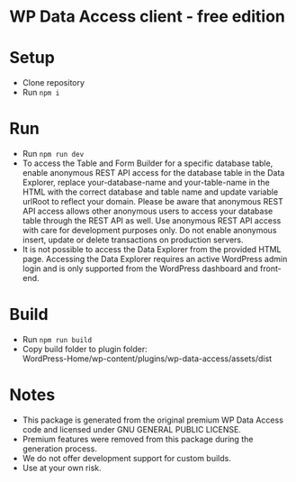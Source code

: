 # WP Data Access client - free edition

# Setup

- Clone repository
- Run `npm i`

# Run

- Run `npm run dev`
- To access the Table and Form Builder for a specific database table, enable anonymous REST API access for the database table in the Data Explorer, replace your-database-name and your-table-name in the HTML with the correct database and table name and update variable urlRoot to reflect your domain. Please be aware that anonymous REST API access allows other anonymous users to access your database table through the REST API as well. Use anonymous REST API access with care for development purposes only. Do not enable anonymous insert, update or delete transactions on production servers.
- It is not possible to access the Data Explorer from the provided HTML page. Accessing the Data Explorer requires an active WordPress admin login and is only supported from the WordPress dashboard and front-end.

# Build

- Run `npm run build`
- Copy build folder to plugin folder:\
  WordPress-Home/wp-content/plugins/wp-data-access/assets/dist

# Notes

- This package is generated from the original premium WP Data Access code and licensed under GNU GENERAL PUBLIC LICENSE.
- Premium features were removed from this package during the generation process.
- We do not offer development support for custom builds.
- Use at your own risk.
